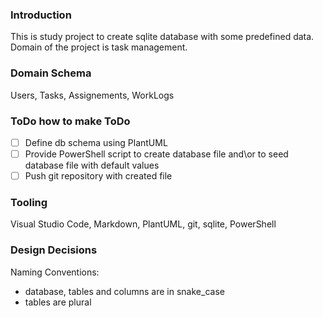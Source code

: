 ### Introduction

This is study project to create sqlite database with some predefined data. Domain of the project is task management. 

### Domain Schema

Users, Tasks, Assignements, WorkLogs

### ToDo how to make ToDo 
- [ ] Define db schema using PlantUML
- [ ] Provide PowerShell script to create database file and\or to seed database file with default values
- [ ] Push git repository with created file

### Tooling
Visual Studio Code, Markdown, PlantUML, git, sqlite, PowerShell

### Design Decisions
Naming Conventions: 
* database, tables and columns are in snake_case
* tables are plural
